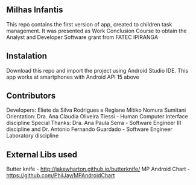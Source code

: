 ## Milhas Infantis
This repo contains the first version of app, created to children task management. It was presented as Work Conclusion Course to obtain the Analyst and Developer Software grant from FATEC IPIRANGA

## Instalation 
Download this repo and import the project using Android Studio IDE. This app works at smartphones with Android API 15 above

## Contributors
Developers: Eliete da Silva Rodrigues e Regiane Mitiko Nomura Sumitani  Orientation: Dra. Ana Claudia Oliveira Tiessi - Human Computer Interface discipline  Special Thanks: Dra. Ana Paula Serra - Software Engineer III discipline
and Dr. Antonio Fernando Guardado - Software Engineer Laboratory discipline

## External Libs used
Butter knife  - http://jakewharton.github.io/butterknife/  MP Android Chart - https://github.com/PhilJay/MPAndroidChart